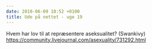 ```yaml
---
date: 2010-06-09 18:52 +0100
title: Ude på nettet - uge 19
---
```

Hvem har lov til at repræsentere aseksualitet? (Swankivy)
https://community.livejournal.com/asexuality/731292.html
